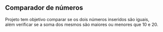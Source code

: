 ## Comparador de números

Projeto tem objetivo comparar se os dois números inseridos são iguais, além verificar se a soma dos mesmos são maiores ou menores que 10 e 20.